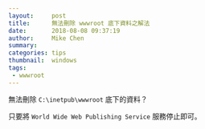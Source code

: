 ```yaml
---
layout:     post
title:      無法刪除 wwwroot 底下資料之解法
date:       2018-08-08 09:37:19
author:     Mike Chen
summary:    
categories: tips
thumbnail:  windows
tags:
 - wwwroot
---
```


無法刪除 `C:\inetpub\wwwroot` 底下的資料？

只要將 `World Wide Web Publishing Service` 服務停止即可。